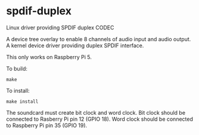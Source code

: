 # spdif-duplex
Linux driver providing SPDIF duplex CODEC

A device tree overlay to enable 8 channels of audio input and audio output.
A kernel device driver providing duplex SPDIF interface.

This only works on Raspberry Pi 5.

To build:

`make`

To install:

`make install`

The soundcard must create bit clock and word clock. Bit clock should be connected to Rasberry Pi pin 12 (GPIO 18). Word clock should be connected to Raspberry Pi pin 35 (GPIO 19).